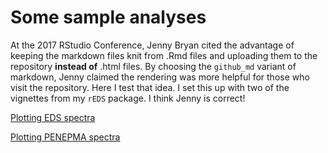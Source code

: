 # Some sample analyses 

At the 2017 RStudio Conference, Jenny Bryan cited the advantage of
keeping the markdown files knit from .Rmd files and uploading them
to the repository **instead of** .html files. By choosing the
`github_md` variant of markdown, Jenny claimed the rendering was
more helpful for those who visit the repository. Here I test that
idea. I set this up with two of the vignettes from my `rEDS`
package. I think Jenny is correct!

[Plotting EDS spectra](Rmd/plotSpectra.md)

[Plotting PENEPMA spectra](Rmd/plotPenepma.md)
